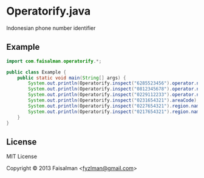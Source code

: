 # Operatorify.java

Indonesian phone number identifier

## Example

```java
import com.faisalman.operatorify.*;

public class Example {
    public static void main(String[] args) {
        System.out.println(Operatorify.inspect("6285523456").operator.name());  // Indosat
        System.out.println(Operatorify.inspect("0812345678").operator.name());  // Telkomsel
        System.out.println(Operatorify.inspect("0229112233").operator.name());  // Esia
        System.out.println(Operatorify.inspect("0231654321").areaCode);         // 0231
        System.out.println(Operatorify.inspect("0227654321").region.name());    // Bandung
        System.out.println(Operatorify.inspect("0217654321").region.name());    // Jakarta
    }
}
```

## License

MIT License

Copyright © 2013 Faisalman <<fyzlman@gmail.com>>
